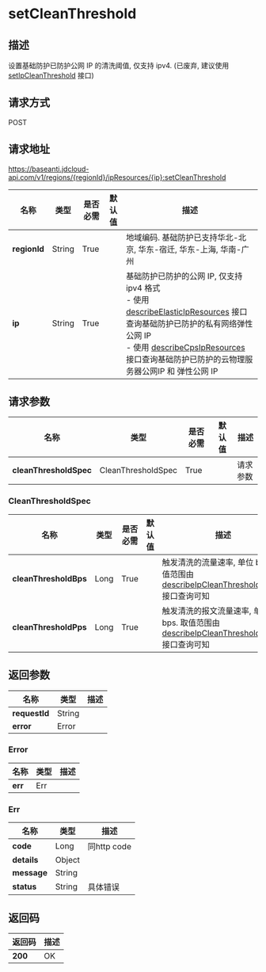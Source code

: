 # setCleanThreshold


## 描述
设置基础防护已防护公网 IP 的清洗阈值, 仅支持 ipv4. (已废弃, 建议使用 <a href="http://docs.jdcloud.com/anti-ddos-basic/api/setipcleanthreshold">setIpCleanThreshold</a> 接口)


## 请求方式
POST

## 请求地址
https://baseanti.jdcloud-api.com/v1/regions/{regionId}/ipResources/{ip}:setCleanThreshold

|名称|类型|是否必需|默认值|描述|
|---|---|---|---|---|
|**regionId**|String|True| |地域编码. 基础防护已支持华北-北京, 华东-宿迁, 华东-上海, 华南-广州|
|**ip**|String|True| |基础防护已防护的公网 IP, 仅支持 ipv4 格式<br>- 使用 <a href="http://docs.jdcloud.com/anti-ddos-basic/api/describeelasticipresources">describeElasticIpResources</a> 接口查询基础防护已防护的私有网络弹性公网 IP<br>- 使用 <a href="http://docs.jdcloud.com/anti-ddos-basic/api/describecpsipresources">describeCpsIpResources</a> 接口查询基础防护已防护的云物理服务器公网IP 和 弹性公网 IP|

## 请求参数
|名称|类型|是否必需|默认值|描述|
|---|---|---|---|---|
|**cleanThresholdSpec**|CleanThresholdSpec|True| |请求参数|

### CleanThresholdSpec
|名称|类型|是否必需|默认值|描述|
|---|---|---|---|---|
|**cleanThresholdBps**|Long|True| |触发清洗的流量速率, 单位 bps. 取值范围由 <a href="http://docs.jdcloud.com/anti-ddos-basic/api/describeipcleanthresholdrange">describeIpCleanThresholdRange</a> 接口查询可知<br>|
|**cleanThresholdPps**|Long|True| |触发清洗的报文流量速率, 单位 bps. 取值范围由 <a href="http://docs.jdcloud.com/anti-ddos-basic/api/describeipcleanthresholdrange">describeIpCleanThresholdRange</a> 接口查询可知<br>|

## 返回参数
|名称|类型|描述|
|---|---|---|
|**requestId**|String| |
|**error**|Error| |

### Error
|名称|类型|描述|
|---|---|---|
|**err**|Err| |
### Err
|名称|类型|描述|
|---|---|---|
|**code**|Long|同http code|
|**details**|Object| |
|**message**|String| |
|**status**|String|具体错误|

## 返回码
|返回码|描述|
|---|---|
|**200**|OK|
